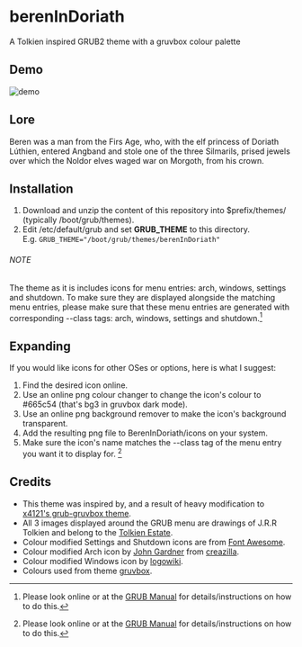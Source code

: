 # berenInDoriath
A Tolkien inspired GRUB2 theme with a gruvbox colour palette
## Demo
![demo](https://github.com/user-attachments/assets/0619d43e-f7b0-4079-8a74-30f421e5689d)
## Lore
Beren was a man from the Firs Age, who, with the elf princess of Doriath Lúthien, entered Angband and stole one of the three Silmarils, prised jewels over which the Noldor elves waged war on Morgoth, from his crown.
## Installation
1. Download and unzip the content of this repository into $prefix/themes/ (typically /boot/grub/themes).
2. Edit /etc/default/grub and set **GRUB_THEME** to this directory.<br>
E.g.
`GRUB_THEME="/boot/grub/themes/berenInDoriath"`
###### NOTE
The theme as it is includes icons for menu entries: arch, windows, settings and shutdown. To make sure they are displayed alongside the matching menu entries, please make sure that these menu entries are generated
with corresponding --class tags: arch, windows, settings and shutdown.[^1]
## Expanding
If you would like icons for other OSes or options, here is what I suggest:
1. Find the desired icon online.
2. Use an online png colour changer to change the icon's colour to #665c54 (that's bg3 in gruvbox dark mode).
3. Use an online png background remover to make the icon's background transparent.
4. Add the resulting png file to BerenInDoriath/icons on your system.
5. Make sure the icon's name matches the --class tag of the menu entry you want it to display for. [^1]
## Credits
* This theme was inspired by, and a result of heavy modification to [x4121's grub-gruvbox theme](https://github.com/x4121/grub-gruvbox).
* All 3 images displayed around the GRUB menu are drawings of J.R.R Tolkien and belong to the [Tolkien Estate](https://www.tolkienestate.com/).
* Colour modified Settings and Shutdown icons are from [Font Awesome](https://fontawesome.com).
* Colour modified Arch icon by [John Gardner](https://github.com/Alhadis) from [creazilla](https://creazilla.com/).
* Colour modified Windows icon by [logowiki](https://logowik.com).
* Colours used from theme [gruvbox](https://github.com/morhetz/gruvbox).

[^1]: Please look online or at the [GRUB Manual](https://www.gnu.org/software/grub/manual/grub/grub.html) for details/instructions on how to do this.
